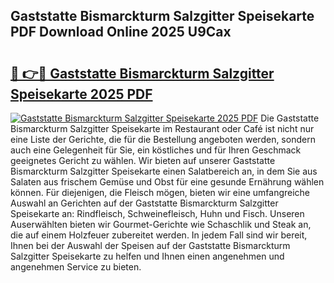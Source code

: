 ## Gaststatte Bismarckturm Salzgitter Speisekarte PDF Download Online 2025 U9Cax

# <h2><a href="http://gc8aphh.nevu.top/?p=Gaststatte+Bismarckturm+Salzgitter+Speisekarte">🔗 👉🔴 Gaststatte Bismarckturm Salzgitter Speisekarte 2025 PDF</a></h2>

[![Gaststatte Bismarckturm Salzgitter Speisekarte 2025 PDF](https://i.imgur.com/dBaPXMq.png)](http://gc8aphh.nevu.top/?p=Gaststatte+Bismarckturm+Salzgitter+Speisekarte)
Die Gaststatte Bismarckturm Salzgitter Speisekarte im Restaurant oder Café ist nicht nur eine Liste der Gerichte, die für die Bestellung angeboten werden, sondern auch eine Gelegenheit für Sie, ein köstliches und für Ihren Geschmack geeignetes Gericht zu wählen. Wir bieten auf unserer Gaststatte Bismarckturm Salzgitter Speisekarte einen Salatbereich an, in dem Sie aus Salaten aus frischem Gemüse und Obst für eine gesunde Ernährung wählen können. Für diejenigen, die Fleisch mögen, bieten wir eine umfangreiche Auswahl an Gerichten auf der Gaststatte Bismarckturm Salzgitter Speisekarte an: Rindfleisch, Schweinefleisch, Huhn und Fisch. Unseren Auserwählten bieten wir Gourmet-Gerichte wie Schaschlik und Steak an, die auf einem Holzfeuer zubereitet werden. In jedem Fall sind wir bereit, Ihnen bei der Auswahl der Speisen auf der Gaststatte Bismarckturm Salzgitter Speisekarte zu helfen und Ihnen einen angenehmen und angenehmen Service zu bieten.
